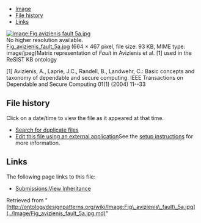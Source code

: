 * [Image](../Image/Fig_avizienis_fault_5a.jpg.md#file)
* [File history](../Image/Fig_avizienis_fault_5a.jpg.md#filehistory)
* [Links](../Image/Fig_avizienis_fault_5a.jpg.md#filelinks)

[![Image:Fig avizienis fault 5a.jpg](../../../images/4/45/Fig_avizienis_fault_5a.jpg)](../../../images/4/45/Fig_avizienis_fault_5a.jpg)  
No higher resolution available.  
[Fig\_avizienis\_fault\_5a.jpg](../../../images/4/45/Fig_avizienis_fault_5a.jpg)‎ (664 × 467 pixel, file size: 93 KB, MIME type: image/jpeg)Matrix representation of _Fault_ in Avizienis et al. [1] used in the ReSIST KB
ontology


[1] Avizienis, A., Laprie, J.C., Randell, B., Landwehr, C.: Basic concepts and taxonomy of dependable and secure computing. IEEE Transactions on Dependable and Secure Computing 01(1) (2004) 11--33




## File history

Click on a date/time to view the file as it appeared at that time.



  
* [Search for duplicate files](http://ontologydesignpatterns.org/wiki/Special:FileDuplicateSearch/Fig_avizienis_fault_5a.jpg "Special:FileDuplicateSearch/Fig avizienis fault 5a.jpg")
* [Edit this file using an external application](http://ontologydesignpatterns.org/wiki/index.php?title=Image:Fig_avizienis_fault_5a.jpg&action=edit&externaledit=true&mode=file "Image:Fig avizienis fault 5a.jpg")See the [setup instructions](http://www.mediawiki.org/wiki/Manual:External_editors "http://www.mediawiki.org/wiki/Manual:External_editors") for more information.

## Links



The following page links to this file:


* [Submissions:View Inheritance](../Submissions/View_Inheritance.md "Submissions:View Inheritance")


Retrieved from "[http://ontologydesignpatterns.org/wiki/Image:Fig\_avizienis\_fault\_5a.jpg](../Image/Fig_avizienis_fault_5a.jpg.md)"